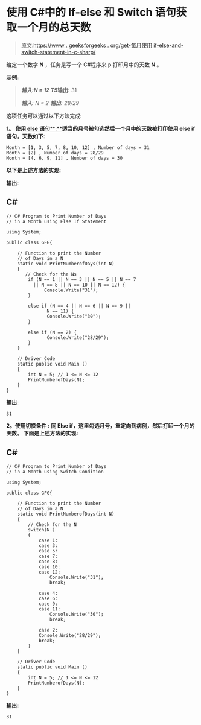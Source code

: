 # 使用 C#中的 If-else 和 Switch 语句获取一个月的总天数

> 原文:[https://www . geeksforgeeks . org/get-每月使用 if-else-and-switch-statement-in-c-sharp/](https://www.geeksforgeeks.org/getting-the-total-number-of-days-in-a-month-using-if-else-and-switch-statements-in-c-sharp/)

给定一个数字 **N** ，任务是写一个 C#程序来 p 打印月中的天数 **N** 。

**示例:**

> ***输入:**N = 12*
> T5**输出:** 31
> 
> ***输入:** N = 2*
> ***输出:** 28/29*

这项任务可以通过以下方法完成:

**1。** [**使用 else** **语句****:**](https://www.geeksforgeeks.org/c-sharp-decision-making-else-else-ladder-nested-switch-nested-switch/#ifelse)**适当的月号被勾选然后一个月中的天数被打印使用 else if 语句。天数如下:**

```
Month = [1, 3, 5, 7, 8, 10, 12] , Number of days = 31
Month = [2] , Number of days = 28/29
Month = [4, 6, 9, 11] , Number of days = 30 
```

**以下是上述方法的实现:**

****输出:****

## **C#**

```
// C# Program to Print Number of Days
// in a Month using Else If Statement

using System;

public class GFG{

    // Function to print the Number
    // of Days in a N
    static void PrintNumberofDays(int N) 
    {
       // Check for the Ns
        if (N == 1 || N == 3 || N == 5 || N == 7
          || N == 8 || N == 10 || N == 12) {
              Console.Write("31");
        } 

        else if (N == 4 || N == 6 || N == 9 ||
               N == 11) {
               Console.Write("30");
        } 

        else if (N == 2) {
               Console.Write("28/29");
        }
    }

    // Driver Code
    static public void Main ()
    {
        int N = 5; // 1 <= N <= 12
        PrintNumberofDays(N);
    }
}
```

****输出:****

```
31 
```

****2。使用切换条件** **:** 同 Else if，这里勾选月号，重定向到病例，然后打印一个月的天数。 下面是上述方法的实现:**

## **C#**

```
// C# Program to Print Number of Days
// in a Month using Switch Condition

using System;

public class GFG{

    // Function to print the Number
    // of Days in a N
    static void PrintNumberofDays(int N) 
    {
        // Check for the N
        switch(N )
        {
            case 1:
            case 3:
            case 5:     
            case 7:
            case 8:
            case 10:
            case 12:             
                Console.Write("31");
                break;

            case 4: 
            case 6:
            case 9:
            case 11:                 
                Console.Write("30"); 
                break;

            case 2:
            Console.Write("28/29");
            break;
        }
    }

    // Driver Code
    static public void Main ()
    {
        int N = 5; // 1 <= N <= 12
        PrintNumberofDays(N);
    }
}
```

****输出:****

```
31 
```